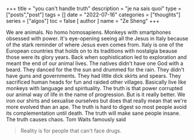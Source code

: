 +++
title = "you can't handle truth"
description = "je na sais quoi"
type = ["posts","post"]
tags = []
date = "2022-07-16"
categories = ["thoughts"]
series = ["algos"]
toc = false
[ author ]
  name = "Ze Sheng"
+++

We are animals. No homo homosapiens. Monkeys with smartphones obsessed with power. It's eye-opening seeing all the Jesus in Italy because of the stark reminder of where Jesus even comes from. 
Italy is one of the European countries that holds on to its traditions with nostalgia beause those were its glory years. Back when sophistication led to exploration and meant the end of our animal lives. The natives didn't have one God with a beard. They danced for the the sun and drummed for the rain. They didn't have guns and governments. They had little dick skirts and spears. They sacrificed human heads for fun and raided other villages. Basically live like monkeys with language and spirituality. The truth is that power corrupted our animal way of life in the name of progression. But is it really better. We iron our shirts and sexualise ourselves but does that really mean that we're more evolved than an ape. The truth is hard to digest so most people avoid its complementation until death. The truth will make sane people insane. The truth causes chaos. Tom Waits famously said 

> Reality is for people that can't face drugs. 
